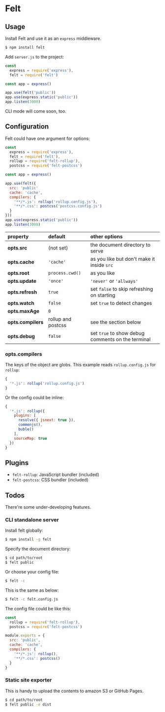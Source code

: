 # Felt

## Usage

Install Felt and use it as an `express` middleware.

```bash
$ npm install felt
```

Add `server.js` to the project:

```javascript
const
  express = require('express'),
  felt = require('felt')

const app = express()

app.use(felt('public'))
app.use(express.static('public'))
app.listen(3000)
```

CLI mode will come soon, too.

## Configuration

Felt could have one argument for options:

```javascript
const
  express = require('express'),
  felt = require('felt'),
  rollup = require('felt-rollup'),
  postcss = require('felt-postcss')

const app = express()

app.use(felt({
  src: 'public'
  cache: 'cache',
  compilers: {
    '**/*.js': rollup('rollup.config.js'),
    '**/*.css': postcss('postcss.config.js')
  }
}))
app.use(express.static('public'))
app.listen(3000)
```

property | default | other options
:-- | :-- | :--
**opts.src** | (not set) | the document directory to serve
**opts.cache** | `'cache'` | as you like but don't make it inside `src`
**opts.root** | `process.cwd()` | as you like
**opts.update** | `'once'` | `'never'` or `'allways'`
**opts.refresh** | `true` | set `false` to skip refreshing on starting
**opts.watch** | `false` | set `true` to detect changes
**opts.maxAge** | `0` |
**opts.compilers** | rollup and postcss | see the section below
**opts.debug** | `false` | set `true` to show debug comments on the terminal

### opts.compilers

The keys of the object are globs. This example reads `rollup.config.js` for `rollup`:

```javascript
{
  '*.js': rollup('rollup.config.js')
}
```

Or the config could be inline:

```javascript
{
  '*.js': rollup({
    plugins: [
      resolve({ jsnext: true }),
      commonjs(),
      buble()
    ],
    sourceMap: true
  })
}
```

## Plugins

- `felt-rollup`: JavaScript bundler (included)
- `felt-postcss`: CSS bundler (included)

## Todos

There're some under-developing features.

### CLI standalone server

Install felt globally:

```bash
$ npm install -g felt
```

Specify the document directory:

```bash
$ cd path/to/root
$ felt public
```

Or choose your config file:

```bash
$ felt -c
```

This is the same as below:

```bash
$ felt -c felt.config.js
```

The config file could be like this:

```javascript
const
  rollup = require('felt-rollup'),
  postcss = require('felt-postcss')

module.exports = {
  src: 'public',
  cache: 'cache',
  compilers: {
    '**/*.js': rollup(),
    '**/*.css': postcss()
  }
}
```

### Static site exporter

This is handy to upload the contents to amazon S3 or GitHub Pages.

```bash
$ cd path/to/root
$ felt public -e dist
```
